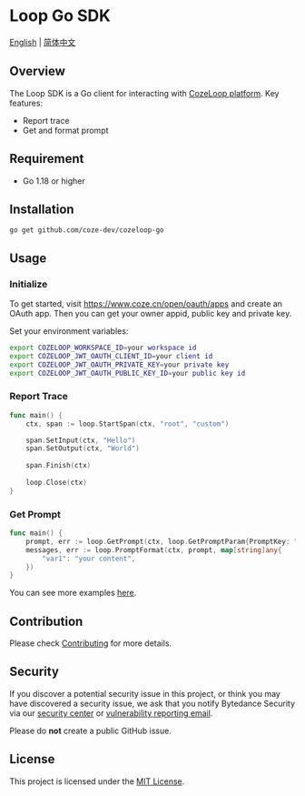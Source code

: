 # Loop Go SDK
[English](README.md) | [简体中文](README.zh_CN.md)

## Overview

The Loop SDK is a Go client for interacting with [CozeLoop platform](https://loop.coze.cn).
Key features:
- Report trace
- Get and format prompt

## Requirement
- Go 1.18 or higher

## Installation

`go get github.com/coze-dev/cozeloop-go`

## Usage

### Initialize

To get started, visit https://www.coze.cn/open/oauth/apps and create an OAuth app.
Then you can get your owner appid, public key and private key.

Set your environment variables:
```bash
export COZELOOP_WORKSPACE_ID=your workspace id
export COZELOOP_JWT_OAUTH_CLIENT_ID=your client id
export COZELOOP_JWT_OAUTH_PRIVATE_KEY=your private key
export COZELOOP_JWT_OAUTH_PUBLIC_KEY_ID=your public key id
```

### Report Trace

```go
func main() {
    ctx, span := loop.StartSpan(ctx, "root", "custom")

    span.SetInput(ctx, "Hello") 
    span.SetOutput(ctx, "World") 
	
    span.Finish(ctx)
	
    loop.Close(ctx)
}
```

### Get Prompt
```go
func main() {
    prompt, err := loop.GetPrompt(ctx, loop.GetPromptParam{PromptKey: "your_prompt_key"})
    messages, err := loop.PromptFormat(ctx, prompt, map[string]any{
        "var1": "your content",
    })
}
```

You can see more examples [here](examples).

## Contribution

Please check [Contributing](CONTRIBUTING.md) for more details.

## Security

If you discover a potential security issue in this project, or think you may
have discovered a security issue, we ask that you notify Bytedance Security via our [security center](https://security.bytedance.com/src) or [vulnerability reporting email](sec@bytedance.com).

Please do **not** create a public GitHub issue.

## License

This project is licensed under the [MIT License](LICENSE).
